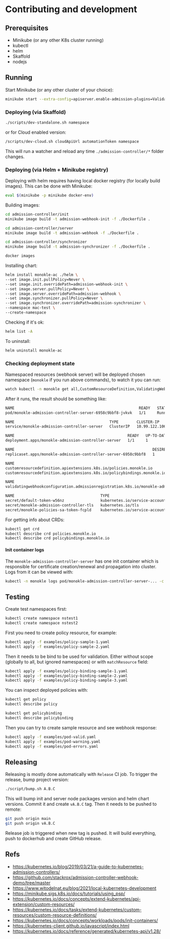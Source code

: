 # Contributing and development

## Prerequisites

* Minikube (or any other K8s cluster running)
* kubectl
* helm
* Skaffold
* nodejs

## Running

Start Minikube (or any other cluster of your choice):

```bash
minikube start --extra-config=apiserver.enable-admission-plugins=ValidatingAdmissionWebhook
```

### Deploying (via Skaffold)

```bash
./scripts/dev-standalone.sh namespace
```

or for Cloud enabled version:

```bash
/scripts/dev-cloud.sh cloudApiUrl automationToken namespace
```

This will run a watcher and reload any time `./admission-controller/*` folder changes.

### Deploying (via Helm + Minikube registry)

Deploying with helm requires having local docker registry (for locally build images). This can be done with Minikube:

```bash
eval $(minikube -p minikube docker-env)
```

Building images:

```bash
cd admission-controller/init
minikube image build -t admission-webhook-init -f ./Dockerfile .

cd admission-controller/server
minikube image build -t admission-webhook -f ./Dockerfile .

cd admission-controller/synchronizer
minikube image build -t admission-synchronizer -f ./Dockerfile .

docker images
```

Installing chart:

```bash
helm install monokle-ac ./helm \
--set image.init.pullPolicy=Never \
--set image.init.overridePath=admission-webhook-init \
--set image.server.pullPolicy=Never \
--set image.server.overridePath=admission-webhook \
--set image.synchronizer.pullPolicy=Never \
--set image.synchronizer.overridePath=admission-synchronizer \
--namespace mac-test \
--create-namespace
```

Checking if it's ok:

```bash
helm list -A
```

To uninstall:

```bash
helm uninstall monokle-ac
```

### Checking deployment state

Namespaced resources (webhook server) will be deployed chosen namespace (`monokle` if you run above commands), to watch it you can run:

```bash
watch kubectl -n monokle get all,CustomResourceDefinition,ValidatingWebhookConfiguration,secrets,policies,policybindings
```

After it runs, the result should be something like:

```bash
NAME                                                       READY   STATUS    RESTARTS   AGE
pod/monokle-admission-controller-server-6958c9bbf8-jvkvk   1/1     Running   0          5m11s

NAME                                          TYPE        CLUSTER-IP      EXTERNAL-IP   PORT(S)   AGE
service/monokle-admission-controller-server   ClusterIP   10.99.122.106   <none>        443/TCP   5m11s

NAME                                                  READY   UP-TO-DATE   AVAILABLE   AGE
deployment.apps/monokle-admission-controller-server   1/1     1            1           5m11s

NAME                                                             DESIRED   CURRENT   READY   AGE
replicaset.apps/monokle-admission-controller-server-6958c9bbf8   1         1         1       5m11s

NAME                                                                      CREATED AT
customresourcedefinition.apiextensions.k8s.io/policies.monokle.io         2023-10-12T12:16:04Z
customresourcedefinition.apiextensions.k8s.io/policybindings.monokle.io   2023-10-12T12:16:04Z

NAME                                                                                               WEBHOOKS   AGE
validatingwebhookconfiguration.admissionregistration.k8s.io/monokle-admission-controller-webhook   1          5m11s

NAME                                      TYPE                                  DATA   AGE
secret/default-token-w56nz                kubernetes.io/service-account-token   3      5m39s
secret/monokle-admission-controller-tls   kubernetes.io/tls                     2      5m1s
secret/monokle-policies-sa-token-fcpld    kubernetes.io/service-account-token   3      5m49s
```

For getting info about CRDs:

```bash
kubectl get crd
kubectl describe crd policies.monokle.io
kubectl describe crd policybindings.monokle.io
```

#### Init container logs

The `monokle-admission-controller-server` has one init container which is responsible for certificate creation/renewal and propagation into cluster. Logs from it can be viewed with:

```bash
kubectl -n monokle logs pod/monokle-admission-controller-server-... -c init
```

## Testing

Create test namespaces first:

```bash
kubectl create namespace nstest1
kubectl create namespace nstest2
```

First you need to create policy resource, for example:

```bash
kubectl apply -f examples/policy-sample-1.yaml
kubectl apply -f examples/policy-sample-2.yaml
```

Then it needs to be bind to be used for validation. Either without scope (globally to all, but ignored namespaces) or with `matchResource` field:

```bash
kubectl apply -f examples/policy-binding-sample-1.yaml
kubectl apply -f examples/policy-binding-sample-2.yaml
kubectl apply -f examples/policy-binding-sample-3.yaml
```

You can inspect deployed policies with:

```bash
kubectl get policy
kubectl describe policy

kubectl get policybinding
kubectl describe policybinding
```

Then you can try to create sample resource and see webhook response:

```bash
kubectl apply -f examples/pod-valid.yaml
kubectl apply -f examples/pod-warning.yaml
kubectl apply -f examples/pod-errors.yaml
```

## Releasing

Releasing is mostly done automatically with `Release` CI job. To trigger the release, bump project version:

```bash
./script/bump.sh A.B.C
```

This will bump init and server node packages version and helm chart versions. Commit it and create `vA.B.C` tag. Then it needs to be pushed to remote:

```bash
git push origin main
git push origin vA.B.C
```

Release job is triggered when new tag is pushed. It will build everything, push to dockerhub and create GitHub release.

## Refs

* https://kubernetes.io/blog/2019/03/21/a-guide-to-kubernetes-admission-controllers/
* https://github.com/stackrox/admission-controller-webhook-demo/tree/master
* https://www.witodelnat.eu/blog/2021/local-kubernetes-development
* https://minikube.sigs.k8s.io/docs/tutorials/using_psp/
* https://kubernetes.io/docs/concepts/extend-kubernetes/api-extension/custom-resources/
* https://kubernetes.io/docs/tasks/extend-kubernetes/custom-resources/custom-resource-definitions/
* https://kubernetes.io/docs/concepts/workloads/pods/init-containers/
* https://kubernetes-client.github.io/javascript/index.html
* https://kubernetes.io/docs/reference/generated/kubernetes-api/v1.28/
